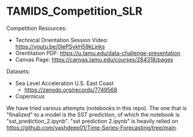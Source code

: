 # TAMIDS_Competition_SLR

Competition Resources: 
* Technical Orientation Session Video: https://youtu.be/0lePSykH59kLinks
* Orentitation PDF: https://u.tamu.edu/data-challenge-presentation
* Canvas Page: https://canvas.tamu.edu/courses/284318/pages

Datasets: 
* Sea Level Acceleration U.S. East Coast
  * https://zenodo.org/records/7749568
* Copernicus

We have tried various attempts (notebooks in this repo). The one that is "finalized" to a model is the SST prediction, of which the notebook is "sst_prediction_2.ipynb". "sst prediction 2.ipynb" is heavily relied on https://github.com/yashdeep01/Time-Series-Forecasting/tree/main. 
